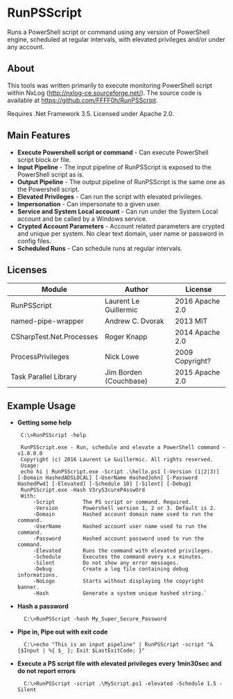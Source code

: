 RunPSScript
===========

Runs a PowerShell script or command using any version of PowerShell engine, scheduled at regular intervals, with elevated privileges and/or under any account.

About
-----
This tools was written primarily to execute monitoring PowerShell script within NxLog (http://nxlog-ce.sourceforge.net/). 
The source code is available at https://github.com/FFFF0h/RunPSScript.

Requires .Net Framework 3.5. Licensed under Apache 2.0.

Main Features
-------------
 * **Execute Powershell script or command** - Can execute PowerShell script block or file.
 * **Input Pipeline** - The input pipeline of RunPSScript is exposed to the PowerShell script as is.
 * **Output Pipeline** - The output pipeline of RunPSScript is the same one as the Powershell script.
 * **Elevated Privileges** - Can run the script with elevated privileges.
 * **Impersonation** - Can impersonate to a given user.
 * **Service and System Local account** - Can run under the System Local account and be called by a Windows service.
 * **Crypted Account Parameters** - Account related parameters are crypted and unique per system. No clear text domain, user name or password in config files.
 * **Scheduled Runs** - Can schedule runs at regular intervals.

Licenses
--------
| Module                   | Author                | License         |
|--------------------------|-----------------------|-----------------|
| RunPSScript              | Laurent Le Guillermic | 2016 Apache 2.0 |
| named-pipe-wrapper       | Andrew C. Dvorak      | 2013 MIT        |
| CSharpTest.Net.Processes | Roger Knapp           | 2014 Apache 2.0 |
| ProcessPrivileges        | Nick Lowe             | 2009 Copyright? |
| Task Parallel Library    | Jim Borden (Couchbase)| 2015 Apache 2.0 |


Example Usage
-------------
 * **Getting some help**
 
        C:\>RunPSScript -help
    
        RunPSScript.exe - Run, schedule and elevate a PowerShell command - v1.0.0.0
        Copyright (c) 2016 Laurent Le Guillermic. All rights reserved.
        Usage:
        echo hi | RunPSScript.exe -Script .\hello.ps1 [-Version (1|2|3)] [-Domain HashedADSLOCAL] [-UserName HashedJohn] [-Password HashedPwd] [-Elevated] [-Schedule 10] [-Silent] [-Debug]
        RunPSScript.exe -Hash V3ryS3cureP4sswOrd
        With:
            -Script         The PS script or command. Required.
            -Version        Powershell version 1, 2 or 3. Default is 2.
            -Domain         Hashed account domain name used to run the command.
            -UserName       Hashed account user name used to run the command.
            -Password       Hashed account password used to run the command.
            -Elevated       Runs the command with elevated privileges.
            -Schedule       Executes the command every x.x minutes.
            -Silent         Do not show any error messages.
            -Debug          Create a log file containing debug informations.
            -NoLogo         Starts without displaying the copyright banner.
            -Hash           Generate a system unique hashed string.`

* **Hash a password**

        C:\>RunPSScript -hash My_Super_Secure_Password

* **Pipe in, Pipe out with exit code**

        C:\>echo "This is an input pipeline" | RunPSScript -script "& {$Input | %{ $_ }; Exit $LastExitCode; }"

* **Execute a PS script file with elevated privileges every 1min30sec and do not report errors**

        C:\>RunPSScript -script .\MyScript.ps1 -elevated -Schedule 1.5 -Silent
